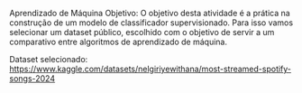 Aprendizado de Máquina
Objetivo:
O objetivo desta atividade é a prática na construção de um modelo de classificador supervisionado.
Para isso vamos selecionar um dataset público, escolhido com o objetivo de servir a um comparativo entre
algoritmos de aprendizado de máquina. 

Dataset selecionado: https://www.kaggle.com/datasets/nelgiriyewithana/most-streamed-spotify-songs-2024
